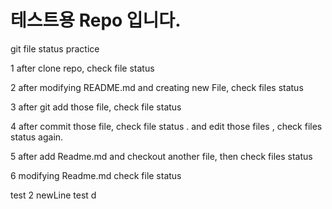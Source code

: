 # 테스트용 Repo 입니다.

git file status practice

1 after clone repo, check file status

2 after modifying README.md and creating new File, check files status

3 after git add those file, check file status

4 after commit those file, check file status . and edit those files , check files status again.

5 after add Readme.md and checkout another file, then check files status

6 modifying Readme.md check file status

test 2 newLine 
test d 
